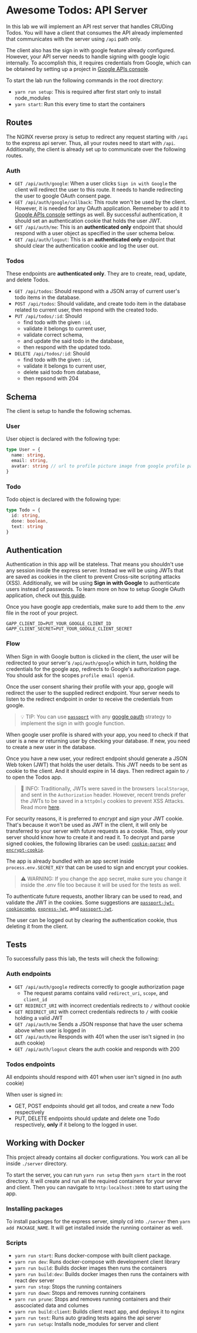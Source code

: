 # Awesome Todos: API Server

In this lab we will implement an API rest server that handles CRUDing Todos. You will have a client that consumes the API already implemented that communicates with the server using `/api` path only.

The client also has the sign in with google feature already configured. However, your API server needs to handle signing with google logic internally. To accomplish this, it requires credentials from Google, which can be obtained by setting up a project in [Google APIs console](https://console.cloud.google.com/apis/credentials).

To start the lab run the following commands in the root directory:

- `yarn run setup`: This is required after first start only to install node_modules
- `yarn start`: Run this every time to start the containers

## Routes

The NGINX reverse proxy is setup to redirect any request starting with `/api` to the express api server. Thus, all your routes need to start with `/api`. Additionally, the client is already set up to communicate over the following routes.

### Auth

- `GET /api/auth/google`: When a user clicks `Sign in with Google` the client will redirect the user to this route. It needs to handle redirecting the user to google OAuth consent page.
- `GET /api/auth/google/callback`: This route won't be used by the client. However, it is needed for any OAuth application. Rememeber to add it to [Google APIs console](https://console.cloud.google.com/apis/credentials) settings as well. By successful authentication, it should set an authentication cookie that holds the user JWT.
- `GET /api/auth/me`: This is an **authenticated only** endpoint that should respond with a user object as specified in the user schema below.
- `GET /api/auth/logout`: This is an **authenticated only** endpoint that should clear the authentication cookie and log the user out.

### Todos

These endpoints are **authenticated only**. They are to create, read, update, and delete Todos.

- `GET /api/todos`: Should respond with a JSON array of current user's todo items in the database.
- `POST /api/todos`: Should validate, and create todo item in the database related to current user, then respond with the created todo.
- `PUT /api/todos/:id`: Should
  - find todo with the given `:id`,
  - validate it belongs to current user,
  - validate correct schema,
  - and update the said todo in the database,
  - then respond with the updated todo.
- `DELETE /api/todos/:id`: Should
  - find todo with the given `:id`,
  - validate it belongs to current user,
  - delete said todo from database,
  - then repsond with 204

## Schema

The client is setup to handle the following schemas.

### User

User object is declared with the following type:

```ts
type User = {
  name: string,
  email: string,
  avatar: string // url to profile picture image from google profile payload
}
```

### Todo

Todo object is declared with the following type:

```ts
type Todo = {
  id: string,
  done: boolean,
  text: string
}
```

## Authentication

Authentication in this app will be stateless. That means you shouldn't use any session inside the express server. Instead we will be using JWTs that are saved as cookies in the client to prevent Cross-site scripting attacks (XSS). Additionally, we will be using **Sign in with Google** to authenticate users instead of passwords. To learn more on how to setup Google OAuth application, check out [this guide](./GoogleOAuth.md).

Once you have google app credentials, make sure to add them to the .env file in the root of your project.

```env
GAPP_CLIENT_ID=PUT_YOUR_GOOGLE_CLIENT_ID
GAPP_CLIENT_SECRET=PUT_YOUR_GOOGLE_CLIENT_SECRET
```

### Flow

When Sign in with Google button is clicked in the client, the user will be redirected to your server's `/api/auth/google` which in turn, holding the credentials for the google app, redirects to Google's authorization page. You should ask for the scopes `profile email openid`.

Once the user consent sharing their profile with your app, google will redirect the user to the supplied redirect endpoint. Your server needs to listen to the redirect endpoint in order to receive the credentials from google.

> 💡 TIP: You can use [`passport`](https://www.npmjs.com/package/passport) with any [google oauth](http://www.passportjs.org/packages/passport-google-oauth20) strategy to implement the sign in with google function.

When google user profile is shared with your app, you need to check if that user is a new or returning user by checking your database. If new, you need to create a new user in the database.

Once you have a new user, your redirect endpoint should generate a JSON Web token (JWT) that holds the user details. This JWT needs to be sent as cookie to the client. And it should expire in 14 days. Then redirect again to `/` to open the Todos app.

> 📍 INFO: Traditionally, JWTs were saved in the browsers `localStorage`, and sent in the `Authorization` header. However, recent trends prefer the JWTs to be saved in a `httpOnly` cookies to prevent XSS Attacks. Read more [here](https://stormpath.com/blog/token-auth-spa).

For security reasons, it is preferred to *encrypt* and *sign* your JWT cookie. That's because it won't be used as JWT in the client, it will only be transferred to your server with future requests as a cookie. Thus, only your server should know how to create it and read it. To decrypt and parse signed cookies, the following libraries can be used: [`cookie-parser`](https://www.npmjs.com/package/cookie-parser) and [`encrypt-cookie`](https://www.npmjs.com/package/encrypt-cookie).

The app is already bundled with an app secret inside `process.env.SECRET_KEY` that can be used to sign and encrypt your cookies.

> ⚠️ WARNING: If you change the app secret, make sure you change it inside the .env file too because it will be used for the tests as well.

To authenticate future requests, another library can be used to read, and validate the JWT in the cookies. Some suggestions are [`passport-jwt-cookiecombo`](http://www.passportjs.org/packages/passport-jwt-cookiecombo/), [`express-jwt`](https://www.npmjs.com/package/express-jwt), and [`passport-jwt`](http://www.passportjs.org/packages/passport-jwt/).

The user can be logged out by clearing the authentication cookie, thus deleting it from the client.

## Tests

To successfully pass this lab, the tests will check the following:

### Auth endpoints

- `GET /api/auth/google` redirects correctly to google authorization page
  - The request params contains valid `redirect_uri`, `scope`, and `client_id`
- `GET REDIRECT_URI` with incorrect credentials redirects to `/` without cookie
- `GET REDIRECT_URI` with correct credentials redirects to `/` with cookie holding a valid JWT
- `GET /api/auth/me` Sends a JSON response that have the user schema above when user is logged in
- `GET /api/auth/me` Responds with 401 when the user isn't signed in (no auth cookie)
- `GET /api/auth/logout` clears the auth cookie and responds with 200

### Todos endpoints

All endpoints should respond with 401 when user isn't signed in (no auth cookie)

When user is signed in:

- GET, POST endpoints should get all todos, and create a new Todo respectively
- PUT, DELETE endpoints should update and delete one Todo respectively, **only** if it belong to the logged in user.

## Working with Docker

This project already contains all docker configurations. You work can all be inside `./server` directory.

To start the server, you can run `yarn run setup` then `yarn start` in the root directory. It will create and run all the required containers for your server and client. Then you can navigate to `http:localhost:3000` to start using the app.

### Installing packages

To install packages for the express server, simply cd into `./server` then `yarn add PACKAGE_NAME`. It will get installed inside the running container as well.

### Scripts

- `yarn run start`: Runs docker-compose with built client package.
- `yarn run dev`: Runs docker-compose with development client library
- `yarn run build`: Builds docker images then runs the containers
- `yarn run build:dev`: Builds docker images then runs the containers with react dev server
- `yarn run stop`: Stops the running containers
- `yarn run down`: Stops and removes running containers
- `yarn run prune`: Stops and removes running containers and their asscociated data and columes
- `yarn run build:client`: Builds client react app, and deploys it to nginx
- `yarn run test`: Runs auto grading tests agains the api server
- `yarn run setup`: Installs node_modules for server and client
